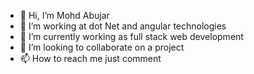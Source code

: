 - 👋 Hi, I’m Mohd Abujar
- 👀 I’m working at dot Net and angular technologies  
- 🌱 I’m currently working as full stack web development
- 💞️ I’m looking to collaborate on a project
- 📫 How to reach me just comment

<!---
Abuzr161/Abuzr161 is a ✨ special ✨ repository because its `README.md` (this file) appears on your GitHub profile.
You can click the Preview link to take a look at your changes.
--->
